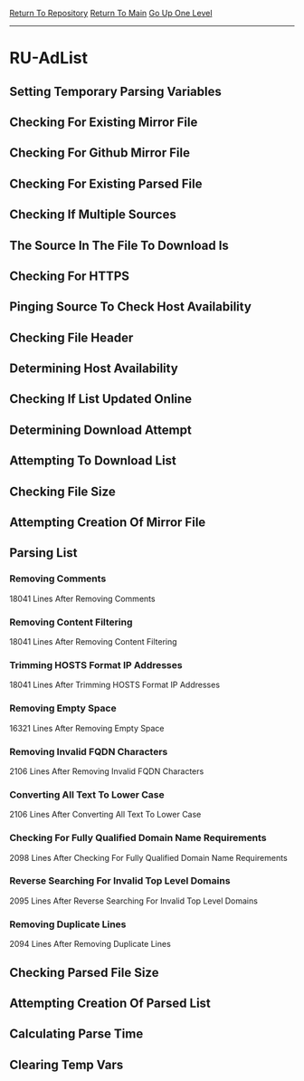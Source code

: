 [Return To Repository](https://github.com/deathbybandaid/piholeparser/)
[Return To Main](https://github.com/deathbybandaid/piholeparser/blob/master/RecentRunLogs/Mainlog.md)
[Go Up One Level](https://github.com/deathbybandaid/piholeparser/blob/master/RecentRunLogs/TopLevelScripts/30-Processing-Blacklists.md)
____________________________________
# RU-AdList
## Setting Temporary Parsing Variables
## Checking For Existing Mirror File
## Checking For Github Mirror File
## Checking For Existing Parsed File
## Checking If Multiple Sources
## The Source In The File To Download Is
## Checking For HTTPS
## Pinging Source To Check Host Availability
## Checking File Header
## Determining Host Availability
## Checking If List Updated Online
## Determining Download Attempt
## Attempting To Download List
## Checking File Size
## Attempting Creation Of Mirror File
## Parsing List
### Removing Comments
18041 Lines After Removing Comments
### Removing Content Filtering
18041 Lines After Removing Content Filtering
### Trimming HOSTS Format IP Addresses
18041 Lines After Trimming HOSTS Format IP Addresses
### Removing Empty Space
16321 Lines After Removing Empty Space
### Removing Invalid FQDN Characters
2106 Lines After Removing Invalid FQDN Characters
### Converting All Text To Lower Case
2106 Lines After Converting All Text To Lower Case
### Checking For Fully Qualified Domain Name Requirements
2098 Lines After Checking For Fully Qualified Domain Name Requirements
### Reverse Searching For Invalid Top Level Domains
2095 Lines After Reverse Searching For Invalid Top Level Domains
### Removing Duplicate Lines
2094 Lines After Removing Duplicate Lines
## Checking Parsed File Size
## Attempting Creation Of Parsed List
## Calculating Parse Time
## Clearing Temp Vars
